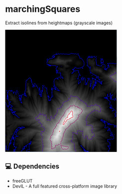 # marchingSquares
Extract isolines from heightmaps (grayscale images)

<img src="ms_demo.png" alt="Demo">

## 💻 Dependencies

* freeGLUT
* DevIL - A full featured cross-platform image library
